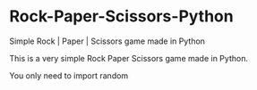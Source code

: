 # Rock-Paper-Scissors-Python
Simple Rock | Paper | Scissors game made in Python

This is a very simple Rock Paper Scissors game made in Python.

You only need to import random

